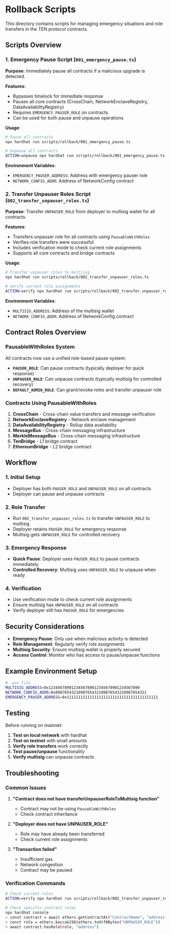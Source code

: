 # Rollback Scripts

This directory contains scripts for managing emergency situations and role transfers in the TEN protocol contracts.

## Scripts Overview

### 1. Emergency Pause Script (`001_emergency_pause.ts`)

**Purpose**: Immediately pause all contracts if a malicious upgrade is detected.

**Features**:
- Bypasses timelock for immediate response
- Pauses all core contracts (CrossChain, NetworkEnclaveRegistry, DataAvailabilityRegistry)
- Requires `EMERGENCY_PAUSER_ROLE` on contracts
- Can be used for both pause and unpause operations

**Usage**:
```bash
# Pause all contracts
npx hardhat run scripts/rollback/001_emergency_pause.ts

# Unpause all contracts
ACTION=unpause npx hardhat run scripts/rollback/001_emergency_pause.ts
```

**Environment Variables**:
- `EMERGENCY_PAUSER_ADDRESS`: Address with emergency pauser role
- `NETWORK_CONFIG_ADDR`: Address of NetworkConfig contract

### 2. Transfer Unpauser Roles Script (`002_transfer_unpauser_roles.ts`)

**Purpose**: Transfer `UNPAUSER_ROLE` from deployer to multisig wallet for all contracts.

**Features**:
- Transfers unpauser role for all contracts using `PausableWithRoles`
- Verifies role transfers were successful
- Includes verification mode to check current role assignments
- Supports all core contracts and bridge contracts

**Usage**:
```bash
# Transfer unpauser roles to multisig
npx hardhat run scripts/rollback/002_transfer_unpauser_roles.ts

# Verify current role assignments
ACTION=verify npx hardhat run scripts/rollback/002_transfer_unpauser_roles.ts
```

**Environment Variables**:
- `MULTISIG_ADDRESS`: Address of the multisig wallet
- `NETWORK_CONFIG_ADDR`: Address of NetworkConfig contract

## Contract Roles Overview

### PausableWithRoles System

All contracts now use a unified role-based pause system:

- **`PAUSER_ROLE`**: Can pause contracts (typically deployer for quick response)
- **`UNPAUSER_ROLE`**: Can unpause contracts (typically multisig for controlled recovery)
- **`DEFAULT_ADMIN_ROLE`**: Can grant/revoke roles and transfer unpauser role

### Contracts Using PausableWithRoles

1. **CrossChain** - Cross-chain value transfers and message verification
2. **NetworkEnclaveRegistry** - Network enclave management
3. **DataAvailabilityRegistry** - Rollup data availability
4. **MessageBus** - Cross-chain messaging infrastructure
4. **MerkleMessageBus** - Cross-chain messaging infrastructure
5. **TenBridge** - L1 bridge contract
6. **EthereumBridge** - L2 bridge contract

## Workflow

### 1. Initial Setup
- Deployer has both `PAUSER_ROLE` and `UNPAUSER_ROLE` on all contracts
- Deployer can pause and unpause contracts

### 2. Role Transfer
- Run `002_transfer_unpauser_roles.ts` to transfer `UNPAUSER_ROLE` to multisig
- Deployer retains `PAUSER_ROLE` for emergency response
- Multisig gets `UNPAUSER_ROLE` for controlled recovery

### 3. Emergency Response
- **Quick Pause**: Deployer uses `PAUSER_ROLE` to pause contracts immediately
- **Controlled Recovery**: Multisig uses `UNPAUSER_ROLE` to unpause when ready

### 4. Verification
- Use verification mode to check current role assignments
- Ensure multisig has `UNPAUSER_ROLE` on all contracts
- Verify deployer still has `PAUSER_ROLE` for emergencies

## Security Considerations

- **Emergency Pause**: Only use when malicious activity is detected
- **Role Management**: Regularly verify role assignments
- **Multisig Security**: Ensure multisig wallet is properly secured
- **Access Control**: Monitor who has access to pause/unpause functions

## Example Environment Setup

```bash
# .env file
MULTISIG_ADDRESS=0x1234567890123456789012345678901234567890
NETWORK_CONFIG_ADDR=0x0987654321098765432109876543210987654321
EMERGENCY_PAUSER_ADDRESS=0x1111111111111111111111111111111111111111
```

## Testing

Before running on mainnet:

1. **Test on local network** with hardhat
2. **Test on testnet** with small amounts
3. **Verify role transfers** work correctly
4. **Test pause/unpause** functionality
5. **Verify multisig** can unpause contracts

## Troubleshooting

### Common Issues

1. **"Contract does not have transferUnpauserRoleToMultisig function"**
   - Contract may not be using `PausableWithRoles`
   - Check contract inheritance

2. **"Deployer does not have UNPAUSER_ROLE"**
   - Role may have already been transferred
   - Check current role assignments

3. **"Transaction failed"**
   - Insufficient gas
   - Network congestion
   - Contract may be paused

### Verification Commands

```bash
# Check current roles
ACTION=verify npx hardhat run scripts/rollback/002_transfer_unpauser_roles.ts

# Check specific contract roles
npx hardhat console
> const contract = await ethers.getContractAt("ContractName", "address")
> const role = ethers.keccak256(ethers.toUtf8Bytes("UNPAUSER_ROLE"))
> await contract.hasRole(role, "address")
```